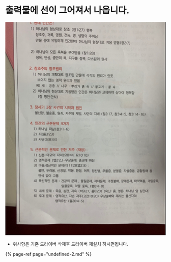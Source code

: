 # 출력물에 선이 그어져서 나옵니다.

![&#xCD9C;&#xB825;&#xBB3C;&#xC758; &#xC67C;&#xCABD;&#xC5D0; &#xC6D0;&#xD558;&#xC9C0; &#xC54A;&#xB294; &#xC9C1;&#xC120;&#xC774; &#xC0DD;&#xAE40;](../../.gitbook/assets/.png%20%283%29.png)

* 위사항은 기존 드라이버 삭제후 드라이버 재설치 하시면됩니다.

{% page-ref page="undefined-2.md" %}



